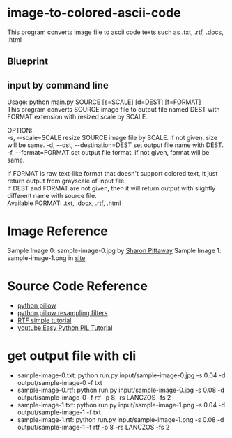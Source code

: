 # image-to-colored-ascii-code
This program converts image file to ascii code texts such as .txt, .rtf, .docs, .html

## Blueprint
input by command line
---------------------
Usage: python main.py SOURCE [s=SCALE] [d=DEST] [f=FORMAT]  
This program converts SOURCE image file to output file named DEST with FORMAT extension with resized scale by SCALE.  
  
OPTION:  
  -s, --scale=SCALE					resize SOURCE image file by SCALE. if not given, size will be same.
  -d, --dst, --destination=DEST		set output file name with DEST.
  -f, --format=FORMAT				set output file format. if not given, format will be same.
  
If FORMAT is raw text-like format that doesn't support colored text, it just return output from grayscale of input file.  
If DEST and FORMAT are not given, then it will return output with slightly different name with source file.  
Available FORMAT: .txt, .docx, .rtf, .html

# Image Reference
Sample Image 0: sample-image-0.jpg by [Sharon Pittaway](https://unsplash.com/photos/iMdsjoiftZo?utm_source=unsplash&utm_medium=referral&utm_content=creditShareLink)
Sample Image 1: sample-image-1.png in [site](https://www.pngkey.com/maxpic/u2t4y3q8q8q8u2a9/)

# Source Code Reference
- [python pillow](https://pillow.readthedocs.io/en/stable/reference/Image.html)
- [python pillow resampling filters](https://pillow.readthedocs.io/en/stable/handbook/concepts.html#concept-filters)
- [RTF simple tutorial](http://www.pindari.com/rtf1.html)
- [youtube Easy Python PIL Tutorial](https://www.youtube.com/watch?v=v_raWlX7tZY&ab_channel=Kite)

# get output file with cli
- sample-image-0.txt: python run.py input/sample-image-0.jpg -s 0.04 -d output/sample-image-0 -f txt
- sample-image-0.rtf: python run.py input/sample-image-0.jpg -s 0.08 -d output/sample-image-0 -f rtf -p 8 -rs LANCZOS -fs 2
- sample-image-1.txt: python run.py input/sample-image-1.png -s 0.04 -d output/sample-image-1 -f txt
- sample-image-1.rtf: python run.py input/sample-image-1.png -s 0.08 -d output/sample-image-1 -f rtf -p 8 -rs LANCZOS -fs 2
